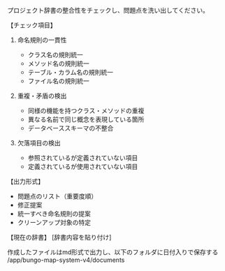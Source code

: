 プロジェクト辞書の整合性をチェックし、問題点を洗い出してください。

【チェック項目】
1. 命名規則の一貫性
   - クラス名の規則統一
   - メソッド名の規則統一
   - テーブル・カラム名の規則統一
   - ファイル名の規則統一

2. 重複・矛盾の検出
   - 同様の機能を持つクラス・メソッドの重複
   - 異なる名前で同じ概念を表現している箇所
   - データベーススキーマの不整合

3. 欠落項目の検出
   - 参照されているが定義されていない項目
   - 定義されているが使用されていない項目

【出力形式】
- 問題点のリスト（重要度順）
- 修正提案
- 統一すべき命名規則の提案
- クリーンアップ対象の特定

【現在の辞書】
[辞書内容を貼り付け]

作成したファイルはmd形式で出力し、以下のフォルダに日付入りで保存する
/app/bungo-map-system-v4/documents